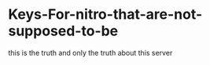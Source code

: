 # Keys-For-nitro-that-are-not-supposed-to-be
this is the truth and only the truth about this server
